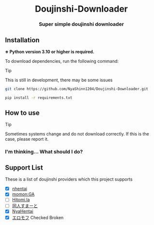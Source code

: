<h1 align="center">
  Doujinshi-Downloader
</h1>

<h3 align="center">
  Super simple doujinshi downloader
</h3>

## Installation

**※ Python version 3.10 or higher is required.**

To download dependencies, run the following command:

> [!TIP]
> This is still in development, there may be some issues

```bash
git clone https://github.com/NyaShinn1204/Doujinshi-Downloader.git

pip install -r requirements.txt
```

## How to use

> [!TIP]
> Sometimes systems change and do not download correctly. If this is the case, please report it.

### I'm thinking...  What should I do?

## Support List

These is a list of doujinshi providers which this project supports

- [x] [nhentai](https://nhentai.net)
- [x] [momon:GA](https://momon-ga.com)
- [ ] [Hitomi.la](https://hitomi.la)
- [ ] [同人すまーと](https://ddd-smart.net)
- [x] [NyaHentai](https://nyahentai.re)
- [x] [エロモフ](https://ja.hentaipaw.com) Checked Broken

